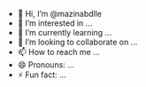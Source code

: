 - 👋 Hi, I’m @mazinabdlle
- 👀 I’m interested in ...
- 🌱 I’m currently learning ...
- 💞️ I’m looking to collaborate on ...
- 📫 How to reach me ...
- 😄 Pronouns: ...
- ⚡ Fun fact: ...

<!---
mazinabdlle/mazinabdlle is a ✨ special ✨ repository because its `README.md` (this file) appears on your GitHub profile.
You can click the Preview link to take a look at your changes.
--->
